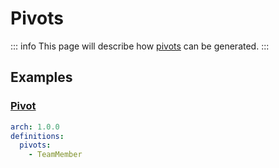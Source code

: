 # Pivots

::: info
This page will describe how [pivots](https://laravel.com/docs/10.x/eloquent-relationships#defining-relationships) can be generated.
:::

## Examples

### [Pivot](https://laravel.com/api/10.x/Illuminate/Database/Eloquent/Relations/Pivot.html)

```yaml
arch: 1.0.0
definitions:
  pivots:
    - TeamMember
```
